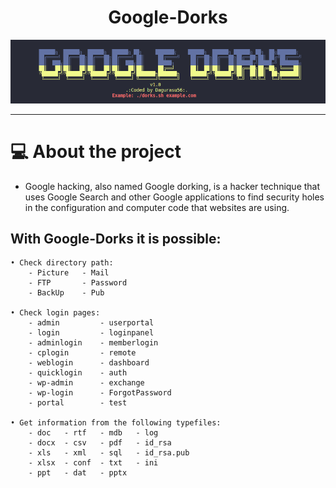 <h1 align="center"> Google-Dorks</h1>

<p align="center">
    <img src="assets/banner.png">
</p>

---
# 💻 About the project

* Google hacking, also named Google dorking, is a hacker technique that uses Google Search and other Google applications to find security holes in the configuration and computer code that websites are using.
## With Google-Dorks it is possible:
    
    • Check directory path:
        - Picture   - Mail
        - FTP       - Password
        - BackUp    - Pub

    • Check login pages:
        - admin         - userportal
        - login         - loginpanel
        - adminlogin    - memberlogin
        - cplogin       - remote
        - weblogin      - dashboard
        - quicklogin    - auth
        - wp-admin      - exchange
        - wp-login      - ForgotPassword
        - portal        - test

    • Get information from the following typefiles:
        - doc   - rtf   - mdb   - log
        - docx  - csv   - pdf   - id_rsa
        - xls   - xml   - sql   - id_rsa.pub
        - xlsx  - conf  - txt   - ini
        - ppt   - dat   - pptx
        
       
       
          
  



